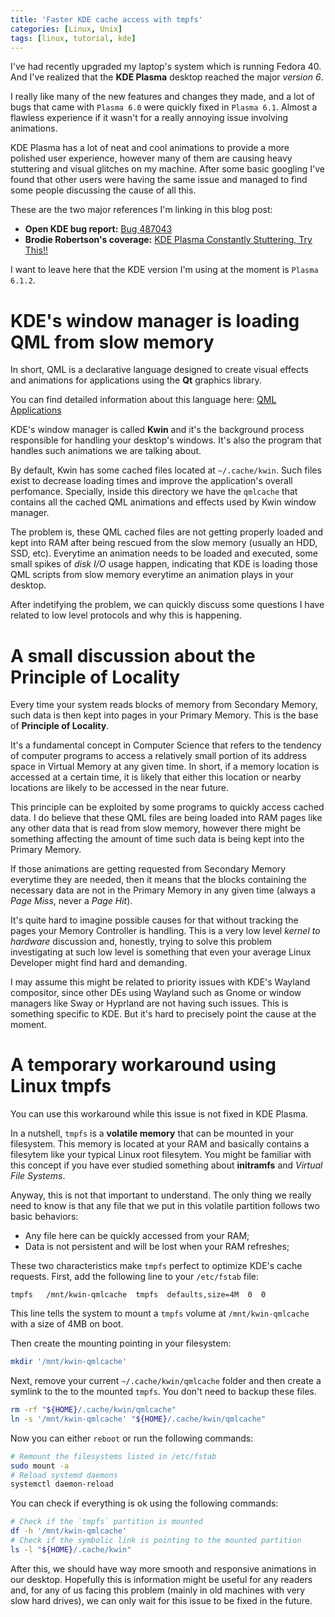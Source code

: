 ```yaml
---
title: 'Faster KDE cache access with tmpfs'
categories: [Linux, Unix]
tags: [linux, tutorial, kde]
---
```


I've had recently upgraded my laptop's system which is running Fedora 40. And I've
realized that the **KDE Plasma** desktop reached the major *version 6*.

I really like many of the new features and changes they made, and a lot of bugs
that came with `Plasma 6.0` were quickly fixed in `Plasma 6.1`. Almost a flawless
experience if it wasn't for a really annoying issue involving animations.

KDE Plasma has a lot of neat and cool animations to provide a more polished user
experience, however many of them are causing heavy stuttering and visual glitches
on my machine. After some basic googling I've found that other users were having
the same issue and managed to find some people discussing the cause of all this.

These are the two major references I'm linking in this blog post:

- **Open KDE bug report:** [Bug 487043](https://bugs.kde.org/show_bug.cgi?id=487043)
- **Brodie Robertson's coverage:** [KDE Plasma Constantly Stuttering, Try This!!](https://www.youtube.com/watch?v=sCoioLCT5_o)

I want to leave here that the KDE version I'm using at the moment is `Plasma 6.1.2`.

# KDE's window manager is loading QML from slow memory

In short, QML is a declarative language designed to create visual effects and
animations for applications using the **Qt** graphics library.

You can find detailed information about this language here: [QML Applications](https://doc.qt.io/qt-6/qmlapplications.html)

KDE's window manager is called **Kwin** and it's the background process responsible
for handling your desktop's windows. It's also the program that handles such
animations we are talking about.

By default, Kwin has some cached files located at `~/.cache/kwin`. Such files exist to
decrease loading times and improve the application's overall perfomance. Specially,
inside this directory we have the `qmlcache` that contains all the cached QML animations
and effects used by Kwin window manager.

The problem is, these QML cached files are not getting properly loaded and kept into RAM
after being rescued from the slow memory (usually an HDD, SSD, etc). Everytime an
animation needs to be loaded and executed, some small spikes of *disk I/O* usage happen,
indicating that KDE is loading those QML scripts from slow memory everytime an animation
plays in your desktop.

After indetifying the problem, we can quickly discuss some questions I have related
to low level protocols and why this is happening.

# A small discussion about the Principle of Locality

Every time your system reads blocks of memory from Secondary Memory, such data is
then kept into pages in your Primary Memory. This is the base of **Principle of Locality**.

It's a fundamental concept in Computer Science that refers to the tendency of computer
programs to access a relatively small portion of its address space in Virtual Memory
at any given time. In short, if a memory location is accessed at a certain time,
it is likely that either this location or nearby locations are likely to be accessed
in the near future.

This principle can be exploited by some programs to quickly access cached data. I do
believe that these QML files are being loaded into RAM pages like any other data that
is read from slow memory, however there might be something affecting the amount of time
such data is being kept into the Primary Memory.

If those animations are getting requested from Secondary Memory everytime they are
needed, then it means that the blocks containing the necessary data are not in the
Primary Memory in any given time (always a *Page Miss*, never a *Page Hit*).

It's quite hard to imagine possible causes for that without tracking the pages your
Memory Controller is handling. This is a very low level *kernel to hardware* discussion
and, honestly, trying to solve this problem investigating at such low level is something
that even your average Linux Developer might find hard and demanding.

I may assume this might be related to priority issues with KDE's Wayland compositor,
since other DEs using Wayland such as Gnome or window managers like Sway or Hyprland
are not having such issues. This is something specific to KDE. But it's hard to precisely
point the cause at the moment.

# A temporary workaround using Linux tmpfs

You can use this workaround while this issue is not fixed in KDE Plasma.

In a nutshell, `tmpfs` is a **volatile memory** that can be mounted in your filesystem.
This memory is located at your RAM and basically contains a filesytem like your
typical Linux root filesytem. You might be familiar with this concept if you have ever
studied something about **initramfs** and *Virtual File Systems*.

Anyway, this is not that important to understand. The only thing we really need to know
is that any file that we put in this volatile partition follows two basic behaviors:

- Any file here can be quickly accessed from your RAM;
- Data is not persistent and will be lost when your RAM refreshes;

These two characteristics make `tmpfs` perfect to optimize KDE's cache requests. First,
add the following line to your `/etc/fstab` file:

```text
tmpfs   /mnt/kwin-qmlcache  tmpfs  defaults,size=4M  0  0
```

This line tells the system to mount a `tmpfs` volume at `/mnt/kwin-qmlcache` with a
size of 4MB on boot.

Then create the mounting pointing in your filesystem:

```bash
mkdir '/mnt/kwin-qmlcache'
```

Next, remove your current `~/.cache/kwin/qmlcache` folder and then create a symlink
to the to the mounted `tmpfs`. You don't need to backup these files.

```bash
rm -rf "${HOME}/.cache/kwin/qmlcache"
ln -s '/mnt/kwin-qmlcache' "${HOME}/.cache/kwin/qmlcache"
```

Now you can either `reboot` or run the following commands:

```bash
# Remount the filesystems listed in /etc/fstab
sudo mount -a
# Reload systemd daemons
systemctl daemon-reload
```

You can check if everything is ok using the following commands:

```bash
# Check if the `tmpfs` partition is mounted
df -h '/mnt/kwin-qmlcache'
# Check if the symbolic link is pointing to the mounted partition
ls -l "${HOME}/.cache/kwin"
```

After this, we should have way more smooth and responsive animations in our
desktop. Hopefully this is information might be useful for any readers and,
for any of us facing this problem (mainly in old machines with very slow
hard drives), we can only wait for this issue to be fixed in the future.
